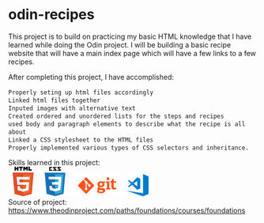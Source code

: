 # odin-recipes


This project is to build on practicing my basic HTML knowledge that I have learned while doing the Odin project. I will be building a basic recipe website that will have a main index page which will have a few links to a few recipes.

After completing this project, I have accomplished:

    Properly seting up html files accordingly
    Linked html files together
    Inputed images with alternative text
    Created ordered and unordered lists for the steps and recipes
    used body and paragraph elements to describe what the recipe is all about
    Linked a CSS stylesheet to the HTML files
    Properly implemented various types of CSS selectors and inheritance.

Skills learned in this project:<br>
![alt html logo](/resources/html.png) ![alt css logo](/resources/css.png) ![alt git logo](/resources/git.png) ![alt vscode logo](/resources/vscode.png)<br>
Source of project: https://www.theodinproject.com/paths/foundations/courses/foundations
